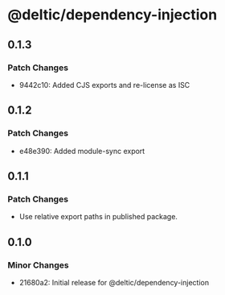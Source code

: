 # @deltic/dependency-injection

## 0.1.3

### Patch Changes

- 9442c10: Added CJS exports and re-license as ISC

## 0.1.2

### Patch Changes

- e48e390: Added module-sync export

## 0.1.1

### Patch Changes

- Use relative export paths in published package.

## 0.1.0

### Minor Changes

- 21680a2: Initial release for @deltic/dependency-injection
